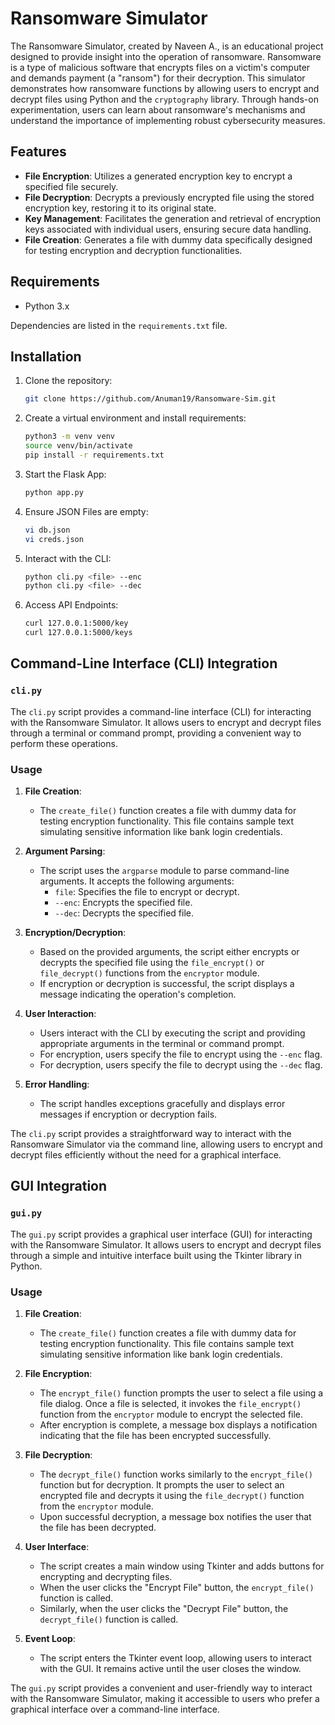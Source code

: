 # Ransomware Simulator

The Ransomware Simulator, created by Naveen A., is an educational project designed to provide insight into the operation
of ransomware. Ransomware is a type of malicious software that encrypts files on a victim's computer and demands
payment (a "ransom") for their decryption. This simulator demonstrates how ransomware functions by allowing users to
encrypt and decrypt files using Python and the `cryptography` library. Through hands-on experimentation, users can learn
about ransomware's mechanisms and understand the importance of implementing robust cybersecurity measures.

## Features

- **File Encryption**: Utilizes a generated encryption key to encrypt a specified file securely.
- **File Decryption**: Decrypts a previously encrypted file using the stored encryption key, restoring it to its
  original state.
- **Key Management**: Facilitates the generation and retrieval of encryption keys associated with individual users,
  ensuring secure data handling.
- **File Creation**: Generates a file with dummy data specifically designed for testing encryption and decryption
  functionalities.

## Requirements

- Python 3.x

Dependencies are listed in the `requirements.txt` file.

## Installation

1. Clone the repository:
   ```bash
   git clone https://github.com/Anuman19/Ransomware-Sim.git
   
2. Create a virtual environment and install requirements:
    ```bash
    python3 -m venv venv
    source venv/bin/activate
    pip install -r requirements.txt

3. Start the Flask App:
    ```bash
    python app.py

4. Ensure JSON Files are empty:
    ```bash
    vi db.json
    vi creds.json
   
5. Interact with the CLI:
    ```bash
    python cli.py <file> --enc
    python cli.py <file> --dec

6. Access API Endpoints:
    ```bash
    curl 127.0.0.1:5000/key
    curl 127.0.0.1:5000/keys

## Command-Line Interface (CLI) Integration

### `cli.py`

The `cli.py` script provides a command-line interface (CLI) for interacting with the Ransomware Simulator. It allows users to encrypt and decrypt files through a terminal or command prompt, providing a convenient way to perform these operations.

### Usage

1. **File Creation**:
    - The `create_file()` function creates a file with dummy data for testing encryption functionality. This file contains sample text simulating sensitive information like bank login credentials.

2. **Argument Parsing**:
    - The script uses the `argparse` module to parse command-line arguments. It accepts the following arguments:
        - `file`: Specifies the file to encrypt or decrypt.
        - `--enc`: Encrypts the specified file.
        - `--dec`: Decrypts the specified file.

3. **Encryption/Decryption**:
    - Based on the provided arguments, the script either encrypts or decrypts the specified file using the `file_encrypt()` or `file_decrypt()` functions from the `encryptor` module.
    - If encryption or decryption is successful, the script displays a message indicating the operation's completion.

4. **User Interaction**:
    - Users interact with the CLI by executing the script and providing appropriate arguments in the terminal or command prompt.
    - For encryption, users specify the file to encrypt using the `--enc` flag.
    - For decryption, users specify the file to decrypt using the `--dec` flag.

5. **Error Handling**:
    - The script handles exceptions gracefully and displays error messages if encryption or decryption fails.

The `cli.py` script provides a straightforward way to interact with the Ransomware Simulator via the command line, allowing users to encrypt and decrypt files efficiently without the need for a graphical interface.


## GUI Integration

### `gui.py`

The `gui.py` script provides a graphical user interface (GUI) for interacting with the Ransomware Simulator. It allows users to encrypt and decrypt files through a simple and intuitive interface built using the Tkinter library in Python.

### Usage

1. **File Creation**:
    - The `create_file()` function creates a file with dummy data for testing encryption functionality. This file contains sample text simulating sensitive information like bank login credentials.

2. **File Encryption**:
    - The `encrypt_file()` function prompts the user to select a file using a file dialog. Once a file is selected, it invokes the `file_encrypt()` function from the `encryptor` module to encrypt the selected file.
    - After encryption is complete, a message box displays a notification indicating that the file has been encrypted successfully.

3. **File Decryption**:
    - The `decrypt_file()` function works similarly to the `encrypt_file()` function but for decryption. It prompts the user to select an encrypted file and decrypts it using the `file_decrypt()` function from the `encryptor` module.
    - Upon successful decryption, a message box notifies the user that the file has been decrypted.

4. **User Interface**:
    - The script creates a main window using Tkinter and adds buttons for encrypting and decrypting files.
    - When the user clicks the "Encrypt File" button, the `encrypt_file()` function is called.
    - Similarly, when the user clicks the "Decrypt File" button, the `decrypt_file()` function is called.

5. **Event Loop**:
    - The script enters the Tkinter event loop, allowing users to interact with the GUI. It remains active until the user closes the window.

The `gui.py` script provides a convenient and user-friendly way to interact with the Ransomware Simulator, making it accessible to users who prefer a graphical interface over a command-line interface.


